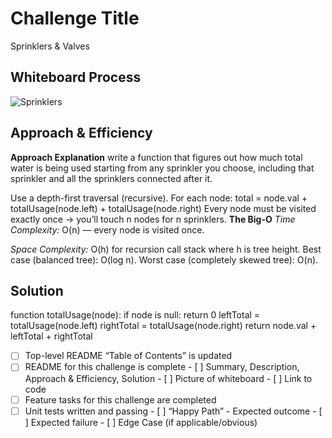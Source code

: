 # Challenge Title
<!-- Challenge Name -->
Sprinklers & Valves
## Whiteboard Process
![Sprinklers ](img/)

## Approach & Efficiency
<!-- What approach did you take? Why? What is the Big O space/time for this approach? -->
**Approach Explanation**
write a function that figures out how much total water is being used starting from any sprinkler you choose, including that sprinkler and all the sprinklers connected after it.

Use a depth-first traversal (recursive). For each node:
total = node.val + totalUsage(node.left) + totalUsage(node.right)
Every node must be visited exactly once → you’ll touch n nodes for n sprinklers.
**The Big-O**
*Time Complexity:*
 O(n) — every node is visited once.

*Space Complexity:*
O(h) for recursion call stack where h is tree height.
Best case (balanced tree): O(log n).
Worst case (completely skewed tree): O(n).
## Solution
<!-- Show how to run your code, and examples of it in action -->
function totalUsage(node):
    if node is null:
        return 0
    leftTotal = totalUsage(node.left)
    rightTotal = totalUsage(node.right)
    return node.val + leftTotal + rightTotal
<!-- CHECKLIST: Whiteboard Process -->

 - [ ] Top-level README “Table of Contents” is updated
 - [ ] README for this challenge is complete
       - [ ] Summary, Description, Approach & Efficiency, Solution
       - [ ] Picture of whiteboard
       - [ ] Link to code
 - [ ] Feature tasks for this challenge are completed
 - [ ] Unit tests written and passing
       - [ ] “Happy Path” - Expected outcome
       - [ ] Expected failure
       - [ ] Edge Case (if applicable/obvious)
